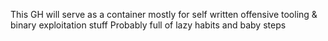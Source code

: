 This GH will serve as a container mostly for self written offensive tooling & binary exploitation stuff
Probably full of lazy habits and baby steps
